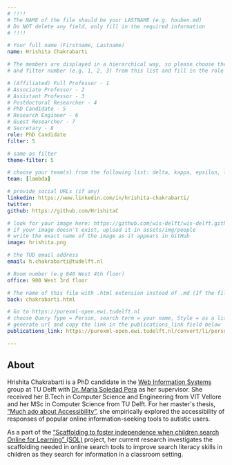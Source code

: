 ```yaml
---
# !!!!
# The NAME of the file should be your LASTNAME (e.g. houben.md)
# Do NOT delete any field, only fill in the required information
# !!!! 

# Your full name (Firstname, Lastname)
name: Hrishita Chakrabarti

# The members are displayed in a hierarchical way, so please choose the role (e.g. Full Professor, Assistant Professor etc) 
# and filter number (e.g. 1, 2, 3) from this list and fill in the role and filter from below:

# (Affiliated) Full Professor - 1
# Associate Professor - 2
# Assistant Professor - 3
# Postdoctoral Researcher - 4
# PhD Candidate - 5
# Research Engineer - 6 
# Guest Researcher - 7
# Secretary - 8
role: PhD Candidate
filter: 5

# same as filter
theme-filter: 5

# choose your team(s) from the following list: delta, kappa, epsilon, lambda, cel
team: [lambda]

# provide social URLs (if any)
linkedin: https://www.linkedin.com/in/hrishita-chakrabarti/
twitter: 
github: https://github.com/HrishitaC

# look for your image here: https://github.com/wis-delft/wis-delft.github.io/tree/master/assets/img/people 
# if your image doesn't exist, upload it in assets/img/people 
# write the exact name of the image as it appears in GitHub  
image: hrishita.png

# the TUD email address
email: h.chakrabarti@tudelft.nl

# Room number (e.g 840 West 4th floor)
office: 900 West 3rd floor

# The name of this file with .html extension instead of .md (If the filename is ionescu.md, the "back" field will be ionescu.html)
back: chakrabarti.html

# Go to https://purexml-open.ewi.tudelft.nl 
# choose Query Type = Person, search term = your name, Style = as a list
# generate url and copy the link in the publications_link field below
publications_link: https://purexml-open.ewi.tudelft.nl/convert/li/persons/ba639652-592e-4575-a1db-b3f7c2a26654

---
```


## About
Hrishita Chakrabarti is a PhD candidate in the [Web Information Systems](https://www.wis.ewi.tudelft.nl/) group at TU Delft with [Dr. Maria Soledad Pera](https://solepera.github.io/) as her supervisor. She received her B.Tech in Computer Science and Engineering from VIT Vellore and her MSc in Computer Science from TU Delft. For her master's thesis, [“Much ado about Accessibility”](https://resolver.tudelft.nl/uuid:51442134-01c0-4e01-9ff3-6f7bbafdac14), she empirically explored the accessibility of responses of popular online information-seeking tools to autistic users. 

As a part of the [“Scaffolding to foster independence when children search Online for Learning” (SOL)](https://solandchildren.wordpress.com/) project, her current research investigates the scaffolding needed in online search tools to improve search literacy skills in children as they search for information in a classroom setting.  
